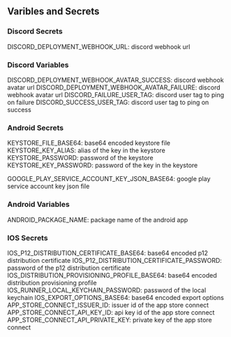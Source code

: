 ## Varibles and Secrets

### Discord Secrets

DISCORD_DEPLOYMENT_WEBHOOK_URL: discord webhook url

### Discord Variables

DISCORD_DEPLOYMENT_WEBHOOK_AVATAR_SUCCESS: discord webhook avatar url
DISCORD_DEPLOYMENT_WEBHOOK_AVATAR_FAILURE: discord webhook avatar url
DISCORD_FAILURE_USER_TAG: discord user tag to ping on failure
DISCORD_SUCCESS_USER_TAG: discord user tag to ping on success

### Android Secrets

KEYSTORE_FILE_BASE64: base64 encoded keystore file
KEYSTORE_KEY_ALIAS: alias of the key in the keystore
KEYSTORE_PASSWORD: password of the keystore
KEYSTORE_KEY_PASSWORD: password of the key in the keystore

GOOGLE_PLAY_SERVICE_ACCOUNT_KEY_JSON_BASE64: google play service account key json file

### Android Variables

ANDROID_PACKAGE_NAME: package name of the android app

### IOS Secrets

IOS_P12_DISTRIBUTION_CERTIFICATE_BASE64: base64 encoded p12 distribution certificate
IOS_P12_DISTRIBUTION_CERTIFICATE_PASSWORD: password of the p12 distribution certificate
IOS_DISTRIBUTION_PROVISIONING_PROFILE_BASE64: base64 encoded distribution provisioning profile
IOS_RUNNER_LOCAL_KEYCHAIN_PASSWORD: password of the local keychain
IOS_EXPORT_OPTIONS_BASE64: base64 encoded export options
APP_STORE_CONNECT_ISSUER_ID: issuer id of the app store connect
APP_STORE_CONNECT_API_KEY_ID: api key id of the app store connect
APP_STORE_CONNECT_API_PRIVATE_KEY: private key of the app store connect
